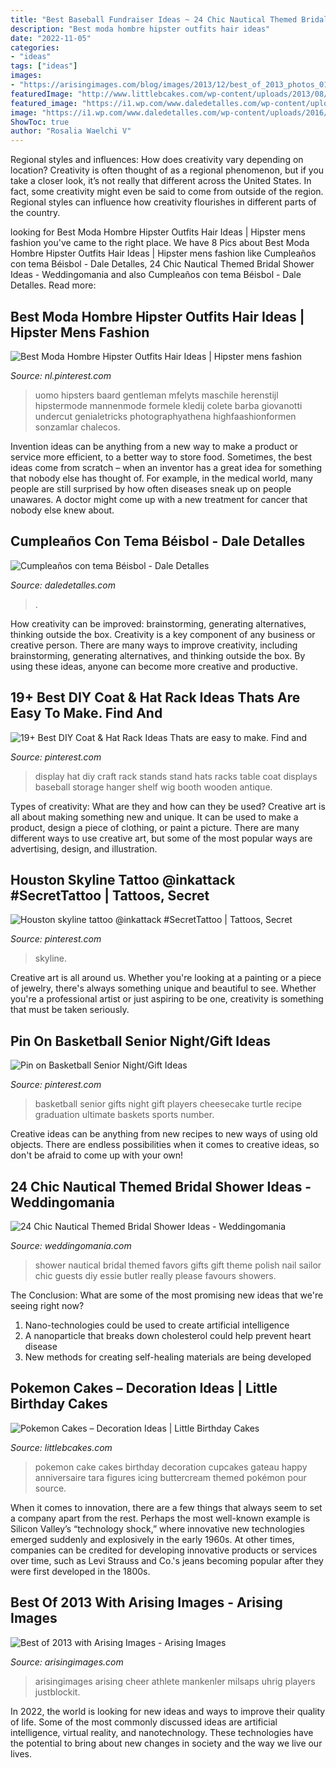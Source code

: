 ```yaml
---
title: "Best Baseball Fundraiser Ideas ~ 24 Chic Nautical Themed Bridal Shower Ideas"
description: "Best moda hombre hipster outfits hair ideas"
date: "2022-11-05"
categories:
- "ideas"
tags: ["ideas"]
images:
- "https://arisingimages.com/blog/images/2013/12/best_of_2013_photos_01.jpg"
featuredImage: "http://www.littlebcakes.com/wp-content/uploads/2013/08/Pokemon-Cake.jpg"
featured_image: "https://i1.wp.com/www.daledetalles.com/wp-content/uploads/2016/02/beisbol.jpg"
image: "https://i1.wp.com/www.daledetalles.com/wp-content/uploads/2016/02/beisbol.jpg"
ShowToc: true
author: "Rosalia Waelchi V"
---
```



Regional styles and influences: How does creativity vary depending on location?
Creativity is often thought of as a regional phenomenon, but if you take a closer look, it’s not really that different across the United States. In fact, some creativity might even be said to come from outside of the region. Regional styles can influence how creativity flourishes in different parts of the country.

	

		
looking for Best Moda Hombre Hipster Outfits Hair Ideas | Hipster mens fashion you've came to the right place. We have 8 Pics about Best Moda Hombre Hipster Outfits Hair Ideas | Hipster mens fashion like Cumpleaños con tema Béisbol - Dale Detalles, 24 Chic Nautical Themed Bridal Shower Ideas - Weddingomania and also Cumpleaños con tema Béisbol - Dale Detalles. Read more:
		
    
## Best Moda Hombre Hipster Outfits Hair Ideas | Hipster Mens Fashion

<img loading=lazy src="https://i.pinimg.com/736x/b1/96/cb/b196cba44178188a7a7a46039cc3e7bf.jpg" onerror="this.onerror=null;this.src='https://tse1.mm.bing.net/th?id=OIP.01PKZNDJzJS4lZpapnfsHAAAAA&amp;pid=15.1';" alt="Best Moda Hombre Hipster Outfits Hair Ideas | Hipster mens fashion">

_Source: nl.pinterest.com_

>uomo hipsters baard gentleman mfelyts maschile herenstijl hipstermode mannenmode formele kledij colete barba giovanotti undercut genialetricks photographyathena highfaashionformen sonzamlar chalecos. 

	

Invention ideas can be anything from a new way to make a product or service more efficient, to a better way to store food. Sometimes, the best ideas come from scratch – when an inventor has a great idea for something that nobody else has thought of. For example, in the medical world, many people are still surprised by how often diseases sneak up on people unawares. A doctor might come up with a new treatment for cancer that nobody else knew about.

    
## Cumpleaños Con Tema Béisbol - Dale Detalles

<img loading=lazy src="https://i1.wp.com/www.daledetalles.com/wp-content/uploads/2016/02/beisbol.jpg" onerror="this.onerror=null;this.src='https://tse1.mm.bing.net/th?id=OIP.KCHak6vndiAdEZU57z09WwHaKX&amp;pid=15.1';" alt="Cumpleaños con tema Béisbol - Dale Detalles">

_Source: daledetalles.com_

>. 

	

How creativity can be improved: brainstorming, generating alternatives, thinking outside the box.
Creativity is a key component of any business or creative person. There are many ways to improve creativity, including brainstorming, generating alternatives, and thinking outside the box. By using these ideas, anyone can become more creative and productive.

    
## 19+ Best DIY Coat &amp; Hat Rack Ideas Thats Are Easy To Make. Find And

<img loading=lazy src="https://i.pinimg.com/736x/bb/df/a0/bbdfa0c19059fd52546d67e5d80e22e7.jpg" onerror="this.onerror=null;this.src='https://tse2.mm.bing.net/th?id=OIP.T438p0j34kMFAFMVnpyyOwHaL_&amp;pid=15.1';" alt="19+ Best DIY Coat &amp; Hat Rack Ideas Thats are easy to make. Find and">

_Source: pinterest.com_

>display hat diy craft rack stands stand hats racks table coat displays baseball storage hanger shelf wig booth wooden antique. 

	

Types of creativity: What are they and how can they be used?
Creative art is all about making something new and unique. It can be used to make a product, design a piece of clothing, or paint a picture. There are many different ways to use creative art, but some of the most popular ways are advertising, design, and illustration.

    
## Houston Skyline Tattoo @inkattack #SecretTattoo | Tattoos, Secret

<img loading=lazy src="https://i.pinimg.com/736x/1e/1a/0e/1e1a0ed35e6634f4438353a09ecb70f9.jpg" onerror="this.onerror=null;this.src='https://tse4.mm.bing.net/th?id=OIP.aZSyChTqWsGzetYxELOw6QHaJ2&amp;pid=15.1';" alt="Houston skyline tattoo @inkattack #SecretTattoo | Tattoos, Secret">

_Source: pinterest.com_

>skyline. 

	

Creative art is all around us. Whether you're looking at a painting or a piece of jewelry, there's always something unique and beautiful to see. Whether you're a professional artist or just aspiring to be one, creativity is something that must be taken seriously.

    
## Pin On Basketball Senior Night/Gift Ideas

<img loading=lazy src="https://i.pinimg.com/736x/0b/d6/d7/0bd6d71025c9aa9c115c06f8a07c5af7--basketball.jpg" onerror="this.onerror=null;this.src='https://tse2.mm.bing.net/th?id=OIP.krHCk8hYo4y-6o1XO5OwdQHaJ3&amp;pid=15.1';" alt="Pin on Basketball Senior Night/Gift Ideas">

_Source: pinterest.com_

>basketball senior gifts night gift players cheesecake turtle recipe graduation ultimate baskets sports number. 

	

Creative ideas can be anything from new recipes to new ways of using old objects. There are endless possibilities when it comes to creative ideas, so don't be afraid to come up with your own!

    
## 24 Chic Nautical Themed Bridal Shower Ideas - Weddingomania

<img loading=lazy src="http://i.weddingomania.com/2016/04/24-Nautical-Themed-Bridal-Shower-Ideas-16.jpg" onerror="this.onerror=null;this.src='https://tse4.mm.bing.net/th?id=OIP.BpfLr8C96-lcXnBpI67ESwHaJ4&amp;pid=15.1';" alt="24 Chic Nautical Themed Bridal Shower Ideas - Weddingomania">

_Source: weddingomania.com_

>shower nautical bridal themed favors gifts gift theme polish nail sailor chic guests diy essie butler really please favours showers. 

	

The Conclusion: What are some of the most promising new ideas that we're seeing right now?
1. Nano-technologies could be used to create artificial intelligence
2. A nanoparticle that breaks down cholesterol could help prevent heart disease
3. New methods for creating self-healing materials are being developed

    
## Pokemon Cakes – Decoration Ideas | Little Birthday Cakes

<img loading=lazy src="http://www.littlebcakes.com/wp-content/uploads/2013/08/Pokemon-Cake.jpg" onerror="this.onerror=null;this.src='https://tse3.mm.bing.net/th?id=OIP.5Jnaop4Ql0j6ZNAMDDGmIwHaHX&amp;pid=15.1';" alt="Pokemon Cakes – Decoration Ideas | Little Birthday Cakes">

_Source: littlebcakes.com_

>pokemon cake cakes birthday decoration cupcakes gateau happy anniversaire tara figures icing buttercream themed pokémon pour source. 

	

When it comes to innovation, there are a few things that always seem to set a company apart from the rest. Perhaps the most well-known example is Silicon Valley’s “technology shock,” where innovative new technologies emerged suddenly and explosively in the early 1960s. At other times, companies can be credited for developing innovative products or services over time, such as Levi Strauss and Co.'s jeans becoming popular after they were first developed in the 1800s.

    
## Best Of 2013 With Arising Images - Arising Images

<img loading=lazy src="https://arisingimages.com/blog/images/2013/12/best_of_2013_photos_01.jpg" onerror="this.onerror=null;this.src='https://tse3.mm.bing.net/th?id=OIP.9zONgp-Llpk1HCxFS-AkWgAAAA&amp;pid=15.1';" alt="Best of 2013 with Arising Images - Arising Images">

_Source: arisingimages.com_

>arisingimages arising cheer athlete mankenler milsaps uhrig players justblockit. 

	

In 2022, the world is looking for new ideas and ways to improve their quality of life. Some of the most commonly discussed ideas are artificial intelligence, virtual reality, and nanotechnology. These technologies have the potential to bring about new changes in society and the way we live our lives.

